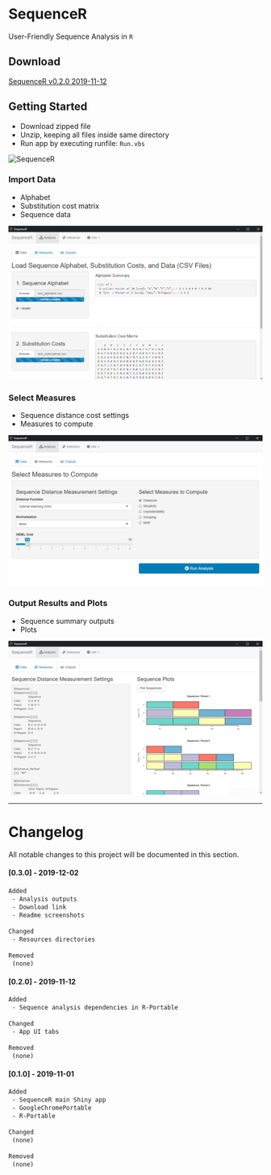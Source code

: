 **SequenceR**  
==============

User-Friendly Sequence Analysis in `R`

## Download

[SequenceR v0.2.0 2019-11-12](https://drive.google.com/file/d/1w94bUbP7NhzbSSg9DLZNqnQPIxvt7BIX/view?usp=sharing, 'SequenceR v0.2.0')


## Getting Started

- Download zipped file
- Unzip, keeping all files inside same directory
- Run app by executing runfile: `Run.vbs`

![SequenceR](/_img/tutorial_screenvid_analysis_v1.gif "SequenceR")

### Import Data

- Alphabet
- Substitution cost matrix
- Sequence data

[![](/_img/readme_analysis_data_import.png "Import data files")](#)

### Select Measures

- Sequence distance cost settings
- Measures to compute

[![](/_img/readme_analysis_measures.png "Measures")](#)

### Output Results and Plots

- Sequence summary outputs
- Plots

[![](/_img/readme_analysis_outputs.png "Outputs")](#)



<hr>

# Changelog

All notable changes to this project will be documented in this section.

#### [0.3.0] - 2019-12-02
```
Added
 - Analysis outputs
 - Download link
 - Readme screenshots

Changed
 - Resources directories

Removed
 (none)
```


#### [0.2.0] - 2019-11-12
```
Added
 - Sequence analysis dependencies in R-Portable

Changed
 - App UI tabs

Removed
 (none)
```


#### [0.1.0] - 2019-11-01
```
Added
 - SequenceR main Shiny app
 - GoogleChromePortable
 - R-Portable

Changed
 (none)

Removed
 (none)
```
